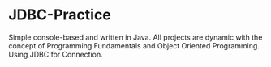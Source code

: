 # JDBC-Practice

Simple console-based and written in Java. 
All projects are dynamic with the concept of Programming Fundamentals and Object Oriented Programming.
Using JDBC for Connection.

